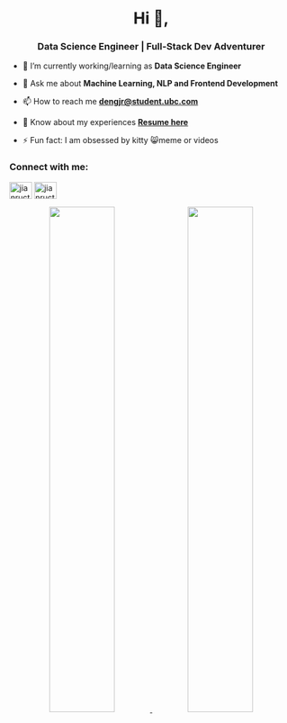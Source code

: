 
<!--
**jianructose/jianructose** is a ✨ _special_ ✨ repository because its `README.md` (this file) appears on your GitHub profile.

Here are some ideas to get you started:

- 🔭 I’m currently working on ...
- 🌱 I’m currently learning ...
- 👯 I’m looking to collaborate on ...
- 🤔 I’m looking for help with ...
- 💬 Ask me about ...
- 📫 How to reach me: ...
- 😄 Pronouns: ...
- ⚡ Fun fact: ...
-->


<h1 align="center">Hi 👋, </h1>
<h3 align="center">Data Science Engineer | Full-Stack Dev Adventurer</h3>

- 🌱 I’m currently working/learning as **Data Science Engineer**

- 💬 Ask me about **Machine Learning, NLP and Frontend Development**

- 📫 How to reach me **dengjr@student.ubc.com**

- 📄 Know about my experiences [**Resume here**](tbd)

- ⚡ Fun fact: I am obsessed by kitty 😸meme or videos

<h3 align="left">Connect with me:</h3>
<p align="left">
<a href="https://twitter.com/deng_olyvia" target="blank"><img align="center" src="https://cdn.jsdelivr.net/npm/simple-icons@3.0.1/icons/twitter.svg" alt="jianructose" height="30" width="40" /></a>
<a href="https://linkedin.com/in/jianructose" target="blank"><img align="center" src="https://cdn.jsdelivr.net/npm/simple-icons@3.0.1/icons/linkedin.svg" alt="jianructose" height="30" width="40" /></a>
</p>

<p align="center">
<a href="https://github-readme-stats.vercel.app/api?username=jianructose&count_private=true&show_icons=true&include_all_commits=false&hide_border=true&hide_title=true">
  <img width="48%"  src="https://github-readme-stats.vercel.app/api?username=jianructose&count_private=true&show_icons=true&include_all_commits=false&hide_border=true&hide_title=true" />
</a>
<a href="https://github-readme-streak-stats.herokuapp.com/?user=jianructose&hide_border=true">
  <img width="48%"  src="https://github-readme-streak-stats.herokuapp.com/?user=jianructose&hide_border=true" />
</a>
</p>


<!--1. 📔 Created new repository [jianructose/git-drawing](https://github.com/jianructose/git-drawing)
2. 🎉 Merged PR [#8](https://github.com/ubcdsc/awesome-ubc-profile-readme/pull/8) in [ubcdsc/awesome-ubc-profile-readme](https://github.com/ubcdsc/awesome-ubc-profile-readme)
3. 🎉 Merged PR [#7](https://github.com/ubcdsc/awesome-ubc-profile-readme/pull/7) in [ubcdsc/awesome-ubc-profile-readme](https://github.com/ubcdsc/awesome-ubc-profile-readme)
4. 👍 Approved [#7](https://github.com/ubcdsc/awesome-ubc-profile-readme/pull/7#pullrequestreview-880935515) in [ubcdsc/awesome-ubc-profile-readme](https://github.com/ubcdsc/awesome-ubc-profile-readme)
5. 👍 Approved [#7](https://github.com/ubcdsc/awesome-ubc-profile-readme/pull/7#pullrequestreview-880935458) in [ubcdsc/awesome-ubc-profile-readme](https://github.com/ubcdsc/awesome-ubc-profile-readme)-->
<!--RECENT_ACTIVITY:end-->

<!--![Alt Text](https://github.com/gagan3012/gagan3012/blob/output/github-contribution-grid-snake.gif)

<!--![Metrics](https://github.com/gagan3012/gagan3012/blob/main/github-metrics.svg)-->
